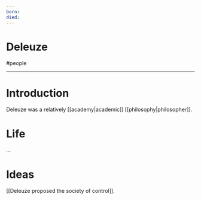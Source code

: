 ```yaml
---
born: 
died: 
---
```

# Deleuze
#people 

---
# Introduction
Deleuze was a relatively [[academy|academic]] [[philosophy|philosopher]]. 

# Life
...
# Ideas
[[Deleuze proposed the society of control]]. 